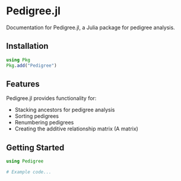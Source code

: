 # Pedigree.jl

Documentation for Pedigree.jl, a Julia package for pedigree analysis.

## Installation

```julia
using Pkg
Pkg.add("Pedigree")
```

## Features

Pedigree.jl provides functionality for:

- Stacking ancestors for pedigree analysis
- Sorting pedigrees
- Renumbering pedigrees
- Creating the additive relationship matrix (A matrix)

## Getting Started

```julia
using Pedigree

# Example code...
```